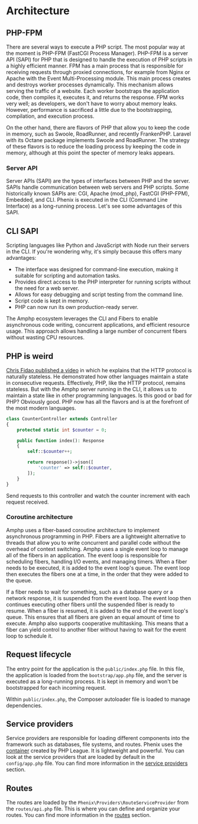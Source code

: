 # Architecture

## PHP-FPM

There are several ways to execute a PHP script. The most popular way at the moment is PHP-FPM (FastCGI Process Manager). PHP-FPM is a server API (SAPI) for PHP that is designed to handle the execution of PHP scripts in a highly efficient manner. FPM has a main process that is responsible for receiving requests through proxied connections, for example from Nginx or Apache with the Event Multi-Processing module. This main process creates and destroys worker processes dynamically. This mechanism allows serving the traffic of a website. Each worker bootstraps the application code, then compiles it, executes it, and returns the response. FPM works very well; as developers, we don't have to worry about memory leaks. However, performance is sacrificed a little due to the bootstrapping, compilation, and execution process.

On the other hand, there are flavors of PHP that allow you to keep the code in memory, such as Swoole, RoadRunner, and recently FrankenPHP. Laravel with its Octane package implements Swoole and RoadRunner. The strategy of these flavors is to reduce the loading process by keeping the code in memory, although at this point the specter of memory leaks appears.

### Server API

Server APIs (SAPI) are the types of interfaces between PHP and the server. SAPIs handle communication between web servers and PHP scripts. Some historically known SAPIs are: CGI, Apache (mod_php), FastCGI (PHP-FPM), Embedded, and CLI. Phenix is executed in the CLI (Command Line Interface) as a long-running process. Let's see some advantages of this SAPI.

## CLI SAPI

Scripting languages like Python and JavaScript with Node run their servers in the CLI. If you're wondering why, it's simply because this offers many advantages:

- The interface was designed for command-line execution, making it suitable for scripting and automation tasks.
- Provides direct access to the PHP interpreter for running scripts without the need for a web server.
- Allows for easy debugging and script testing from the command line.
- Script code is kept in memory.
- PHP can now run its own production-ready server.

The Amphp ecosystem leverages the CLI and Fibers to enable asynchronous code writing, concurrent applications, and efficient resource usage. This approach allows handling a large number of concurrent fibers without wasting CPU resources.

## PHP is weird

[Chris Fidao published a video](https://www.youtube.com/watch?v=ECuD_dGvxyY) in which he explains that the HTTP protocol is naturally stateless. He demonstrated how other languages maintain a state in consecutive requests. Effectively, PHP, like the HTTP protocol, remains stateless. But with the Amphp server running in the CLI, it allows us to maintain a state like in other programming languages. Is this good or bad for PHP? Obviously good. PHP now has all the flavors and is at the forefront of the most modern languages.

```php
class CounterController extends Controller
{
    protected static int $counter = 0;

    public function index(): Response
    {
        self::$counter++;

        return response()->json([
            'counter' => self::$counter,
        ]);
    }
}
```

Send requests to this controller and watch the counter increment with each request received.

### Coroutine architecture

Amphp uses a fiber-based coroutine architecture to implement asynchronous programming in PHP. Fibers are a lightweight alternative to threads that allow you to write concurrent and parallel code without the overhead of context switching. Amphp uses a single event loop to manage all of the fibers in an application. The event loop is responsible for scheduling fibers, handling I/O events, and managing timers. When a fiber needs to be executed, it is added to the event loop's queue. The event loop then executes the fibers one at a time, in the order that they were added to the queue.

If a fiber needs to wait for something, such as a database query or a network response, it is suspended from the event loop. The event loop then continues executing other fibers until the suspended fiber is ready to resume. When a fiber is resumed, it is added to the end of the event loop's queue. This ensures that all fibers are given an equal amount of time to execute. Amphp also supports cooperative multitasking. This means that a fiber can yield control to another fiber without having to wait for the event loop to schedule it.

## Request lifecycle

The entry point for the application is the `public/index.php` file. In this file, the application is loaded from the `bootstrap/app.php` file, and the server is executed as a long-running process. It is kept in memory and won't be bootstrapped for each incoming request.

Within `public/index.php`, the Composer autoloader file is loaded to manage dependencies.

## Service providers

Service providers are responsible for loading different components into the framework such as databases, file systems, and routes. Phenix uses the [container](https://container.thephpleague.com/) created by PHP League. It is lightweight and powerful. You can look at the service providers that are loaded by default in the `config/app.php` file. You can find more information in the [service providers](../guide/providers.md) section.

## Routes

The routes are loaded by the `Phenix\Providers\RouteServiceProvider` from the `routes/api.php` file. This is where you can define and organize your routes. You can find more information in the [routes](../guide/routing.md) section.



